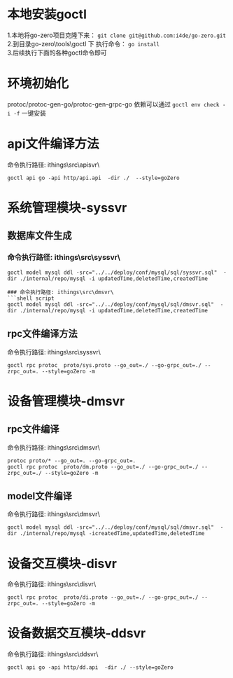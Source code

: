 # 本地安装goctl
1.本地将go-zero项目克隆下来：  `git clone git@github.com:i4de/go-zero.git`
2.到目录go-zero\tools\goctl 下 执行命令： `go install`  
3.后续执行下面的各种goctl命令即可

# 环境初始化

protoc/protoc-gen-go/protoc-gen-grpc-go 依赖可以通过
`goctl env check -i -f` 一键安装

# api文件编译方法
命令执行路径: ithings\src\apisvr\
```shell script
goctl api go -api http/api.api  -dir ./  --style=goZero
```

# 系统管理模块-syssvr

## 数据库文件生成

### 命令执行路径: ithings\src\syssvr\
```shell script
goctl model mysql ddl -src="../../deploy/conf/mysql/sql/syssvr.sql"  -dir ./internal/repo/mysql -i updatedTime,deletedTime,createdTime

### 命令执行路径: ithings\src\dmsvr\
```shell script
goctl model mysql ddl -src="../../deploy/conf/mysql/sql/dmsvr.sql"  -dir ./internal/repo/mysql -i updatedTime,deletedTime,createdTime

```

## rpc文件编译方法
命令执行路径: ithings\src\syssvr\
```shell script
goctl rpc protoc  proto/sys.proto --go_out=./ --go-grpc_out=./ --zrpc_out=. --style=goZero -m

```

# 设备管理模块-dmsvr
##  rpc文件编译
命令执行路径: ithings\src\dmsvr\
```shell
protoc proto/* --go_out=. --go-grpc_out=.
goctl rpc protoc  proto/dm.proto --go_out=./ --go-grpc_out=./ --zrpc_out=./ --style=goZero -m
```

## model文件编译
命令执行路径: ithings\src\dmsvr\
```shell
goctl model mysql ddl -src="../../deploy/conf/mysql/sql/dmsvr.sql"  -dir ./internal/repo/mysql -icreatedTime,updatedTime,deletedTime
```

# 设备交互模块-disvr
命令执行路径: ithings\src\disvr\
```shell
goctl rpc protoc  proto/di.proto --go_out=./ --go-grpc_out=./ --zrpc_out=. --style=goZero -m

```

# 设备数据交互模块-ddsvr
命令执行路径: ithings\src\ddsvr\
```shell
goctl api go -api http/dd.api  -dir ./ --style=goZero
```
